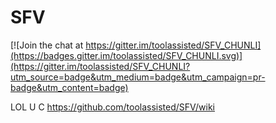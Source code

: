 # SFV

[![Join the chat at https://gitter.im/toolassisted/SFV_CHUNLI](https://badges.gitter.im/toolassisted/SFV_CHUNLI.svg)](https://gitter.im/toolassisted/SFV_CHUNLI?utm_source=badge&utm_medium=badge&utm_campaign=pr-badge&utm_content=badge)

LOL U C https://github.com/toolassisted/SFV/wiki
